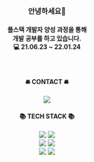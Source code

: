 <h3 align="center">안녕하세요👋</h3><h4 align="center">풀스택 개발자 양성 과정을 통해<br> 개발 공부를 하고 있습니다. <br> 💻 21.06.23 ~ 22.01.24</h4>
<br>

<h4 align="center"> 🛎️ CONTACT 🛎️ </h4>

<p align="center">
<a href="mailto:dooroojoo@kakao.com"><img src="https://img.shields.io/badge/KakaoMail-FFCD00?style=flat-square&logo=KakaoTalk&logoColor=white"/></a>
</p>

<h4 align="center">📚 TECH STACK 📚 </h4>
<p align="center">
<img src="https://img.shields.io/badge/-Java-%23007396?style=flat-square&logo=Java&logoColor=white"/>
<img src="https://img.shields.io/badge/-Oracle-%23F80000?style=flat-square&logo=Oracle&logoColor=white"/><br>
<img src="https://img.shields.io/badge/-HTML5-%23E34F26?style=flat-square&logo=HTML5&logoColor=white"/>
<img src="https://img.shields.io/badge/-CSS3-%231572B6?style=flat-square&logo=CSS3&logoColor=white"/><br>
<img src="https://img.shields.io/badge/-JavaScript-%23F7DF1E?style=flat-square&logo=JavaScript&logoColor=white"/>
  <img src="https://img.shields.io/badge/-jQuery-%0769AD?style=flat-square&logo=jQuery&logoColor=white"/>
